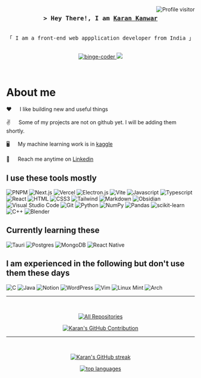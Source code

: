 <!-- 
<h2 align="center">
  Welcome to Al Siam World!
  <img src="https://media.giphy.com/media/hvRJCLFzcasrR4ia7z/giphy.gif" width="28">
</h2> -->


<!-- 
<p align="center">
  <a href="https://github.com/binge-coder"><img src="https://readme-typing-svg.herokuapp.com/?lines=Self%20Taught%20Programmer;Front%20End%20Developer;1.5%2B%20years%20of%20coding%20experience;Always%20learning%20new%20things&center=true&width=380&height=45"></a>
</p>
 -->


<a href="https://komarev.com/ghpvc/?username=binge-coder">
  <img align="right" src="https://komarev.com/ghpvc/?username=binge-coder&label=Visitors&color=0e75b6&style=flat" alt="Profile visitor" />
</a>


<!-- [![wakatime](https://wakatime.com/badge/user/eebb3dd8-d9b2-40de-9b88-6fd6cac99dbc.svg)](https://wakatime.com/@eebb3dd8-d9b2-40de-9b88-6fd6cac99dbc) -->

<!-- Intro  -->
<h3 align="center">
        <samp>&gt; Hey There!, I am
                <b><a target="_blank" href="https://binge-coder.com">Karan Kanwar</a></b>
        </samp>
</h3>


<p align="center"> 
  <samp>
<!--     <a href="https://www.google.com/search?q=Karan+Kanwar">「 Google Me 」</a> -->
    <br>
    「 I am a front-end web appplication developer from India 」
    <br>
    <br>
  </samp>
</p>

<p align="center">
 <!-- <a href="https://binge-coder.com" target="blank">
  <img src="https://img.shields.io/badge/Website-DC143C?style=for-the-badge&logo=medium&logoColor=white" alt="binge-coder" />
 </a> -->
 <a href="https://www.linkedin.com/in/karan-kanwar-72726322b/" target="_blank">
  <img src="https://img.shields.io/badge/LinkedIn-0077B5?style=for-the-badge&logo=linkedin&logoColor=white" alt="binge-coder"/>
 </a>
  <!-- <a href="https://dev.to/binge-coder" target="_blank">
  <img src="https://img.shields.io/badge/dev.to-0A0A0A?style=for-the-badge&logo=dev.to&logoColor=white" alt="binge-coder" />
 </a> -->
 <a href="https://twitter.com/kanwarxkaran" target="_blank">
  <img src="https://img.shields.io/badge/Twitter-1DA1F2?style=for-the-badge&logo=twitter&logoColor=white" />
 </a>
 <!-- <a href="https://instagram.com/binge-coder.dev" target="_blank">
  <img src="https://img.shields.io/badge/Instagram-fe4164?style=for-the-badge&logo=instagram&logoColor=white" alt="binge-coder" />
 </a>  -->
 <!-- <a href="https://facebook.com/binge-coder.dev" target="_blank">
  <img src="https://img.shields.io/badge/Facebook-20BEFF?&style=for-the-badge&logo=facebook&logoColor=white" alt="binge-coder"  />
  </a>  -->
</p>
<br />

<!-- About Section -->
 # About me
 
<p>
 <!-- <img align="right" width="350" src="/assets/programmer.gif" alt="Coding gif" /> -->
  
 ❤️ &emsp; I like building new and useful things<br/><br/>
 ✌️ &emsp; Some of my projects are not on github yet. I will be adding them shortly. <br/><br/>
 🖥️ &emsp; My machine learning work is in [kaggle](https://www.kaggle.com/karankanwar1205) <br/><br/>
 📧 &emsp; Reach me anytime on [Linkedin](https://www.linkedin.com/in/karan-kanwar-72726322b/)
 <!-- 💬 &emsp; Ask me about anything [here](https://github.com/binge-coder/binge-coder/issues) -->

</p>

## I use these tools mostly
<!-- ![Nodejs](https://img.shields.io/badge/Nodejs-3C873A?style=for-the-badge&labelColor=black&logo=node.js&logoColor=3C873A) -->
<!-- ![Express.js](https://img.shields.io/badge/Express.js-000000?style=for-the-badge&logo=express&logoColor=white) -->
<!-- ![MongoDB](https://img.shields.io/badge/MongoDB-4EA94B?style=for-the-badge&logo=mongodb&logoColor=white) -->
<!-- ![SASS Badge](https://img.shields.io/badge/Sass-CC6699?style=for-the-badge&logo=sass&logoColor=white) -->
<!-- ![Ant-Design](https://img.shields.io/badge/AntDesign-0170FE?style=for-the-badge&logo=antdesign&logoColor=white) -->
<!-- ![Bootstrap](https://img.shields.io/badge/Bootstrap-563D7C?style=for-the-badge&logo=bootstrap&logoColor=white) -->
<!-- ![Strapi](https://img.shields.io/badge/strapi-2E7EEA?style=for-the-badge&logo=strapi&logoColor=white) -->
<!-- ![Redux](https://img.shields.io/badge/Redux-593D88?style=for-the-badge&logo=redux&logoColor=white) -->
<!-- ![React Query](https://img.shields.io/badge/-React_Query-FF4154?style=for-the-badge&logo=react%20query&logoColor=white) -->
![PNPM](https://img.shields.io/badge/pnpm-%234a4a4a.svg?style=for-the-badge&logo=pnpm&logoColor=f69220)
![Next.js](https://img.shields.io/badge/next.js-000000?style=for-the-badge&logo=nextdotjs&logoColor=white)
![Vercel](https://img.shields.io/badge/vercel-%23000000.svg?style=for-the-badge&logo=vercel&logoColor=white)
![Electron.js](https://img.shields.io/badge/Electron-191970?style=for-the-badge&logo=Electron&logoColor=white)
![Vite](https://img.shields.io/badge/vite-%23646CFF.svg?style=for-the-badge&logo=vite&logoColor=white)
![Javascript](https://img.shields.io/badge/Javascript-F0DB4F?style=for-the-badge&labelColor=black&logo=javascript&logoColor=F0DB4F)
![Typescript](https://img.shields.io/badge/Typescript-007acc?style=for-the-badge&labelColor=black&logo=typescript&logoColor=007acc)
![React](https://img.shields.io/badge/-React-61DBFB?style=for-the-badge&labelColor=black&logo=react&logoColor=61DBFB)
![HTML](https://img.shields.io/badge/HTML5-E34F26?style=for-the-badge&logo=html5&logoColor=white)
![CSS3](https://img.shields.io/badge/CSS3-1572B6?style=for-the-badge&logo=css3&logoColor=white)
![Tailwind](https://img.shields.io/badge/Tailwind_CSS-092749?style=for-the-badge&logo=tailwindcss&logoColor=06B6D4&labelColor=000000)
![Markdown](https://img.shields.io/badge/Markdown-000000?style=for-the-badge&logo=markdown&logoColor=white)
![Obsidian](https://img.shields.io/badge/Obsidian-%23483699.svg?style=for-the-badge&logo=obsidian&logoColor=white)
![Visual Studio Code](https://img.shields.io/badge/Visual%20Studio%20Code-0078d7.svg?style=for-the-badge&logo=visual-studio-code&logoColor=white)
![Git](https://img.shields.io/badge/Git-F05032?style=for-the-badge&logo=git&logoColor=white)
![Python](https://img.shields.io/badge/python-3670A0?style=for-the-badge&logo=python&logoColor=ffdd54)
![NumPy](https://img.shields.io/badge/numpy-%23013243.svg?style=for-the-badge&logo=numpy&logoColor=white)
![Pandas](https://img.shields.io/badge/pandas-%23150458.svg?style=for-the-badge&logo=pandas&logoColor=white)
![scikit-learn](https://img.shields.io/badge/scikit--learn-%23F7931E.svg?style=for-the-badge&logo=scikit-learn&logoColor=white)
![C++](https://img.shields.io/badge/c++-%2300599C.svg?style=for-the-badge&logo=c%2B%2B&logoColor=white)
![Blender](https://img.shields.io/badge/blender-%23F5792A.svg?style=for-the-badge&logo=blender&logoColor=white)

## Currently learning these
![Tauri](https://img.shields.io/badge/tauri-%2324C8DB.svg?style=for-the-badge&logo=tauri&logoColor=%23FFFFFF) 
![Postgres](https://img.shields.io/badge/postgres-%23316192.svg?style=for-the-badge&logo=postgresql&logoColor=white)
![MongoDB](https://img.shields.io/badge/MongoDB-%234ea94b.svg?style=for-the-badge&logo=mongodb&logoColor=white)
![React Native](https://img.shields.io/badge/React_Native-20232A?style=for-the-badge&logo=react&logoColor=61DAFB)

## I am experienced in the following but don't use them these days
![C](https://img.shields.io/badge/c-%2300599C.svg?style=for-the-badge&logo=c&logoColor=white)
![Java](https://img.shields.io/badge/java-%23ED8B00.svg?style=for-the-badge&logo=openjdk&logoColor=white)
![Notion](https://img.shields.io/badge/Notion-%23000000.svg?style=for-the-badge&logo=notion&logoColor=white)
![WordPress](https://img.shields.io/badge/WordPress-%23117AC9.svg?style=for-the-badge&logo=WordPress&logoColor=white)
![Vim](https://img.shields.io/badge/VIM-%2311AB00.svg?style=for-the-badge&logo=vim&logoColor=white)
![Linux Mint](https://img.shields.io/badge/Linux%20Mint-87CF3E?style=for-the-badge&logo=Linux%20Mint&logoColor=white)
![Arch](https://img.shields.io/badge/Arch%20Linux-1793D1?logo=arch-linux&logoColor=fff&style=for-the-badge)

<!-- ## Top Open Source -
[![Web Projects](https://github-readme-stats.vercel.app/api/pin/?username=binge-coder&repo=web-projects&border_color=7F3FBF&bg_color=0D1117&title_color=C9D1D9&text_color=8B949E&icon_color=7F3FBF)](https://github.com/binge-coder/web-projects)
[![Al Folio](https://github-readme-stats.vercel.app/api/pin/?username=binge-coder&repo=al-folio&border_color=7F3FBF&bg_color=0D1117&title_color=C9D1D9&text_color=8B949E&icon_color=7F3FBF)](https://github.com/binge-coder/al-folio)
[![Al Siam Readme](https://github-readme-stats.vercel.app/api/pin/?username=binge-coder&repo=binge-coder&border_color=7F3FBF&bg_color=0D1117&title_color=C9D1D9&text_color=8B949E&icon_color=7F3FBF)](https://github.com/binge-coder/binge-coder)
[![Al Siam Teminal](https://github-readme-stats.vercel.app/api/pin/?username=binge-coder&repo=binge-coder.github.io&border_color=7F3FBF&bg_color=0D1117&title_color=C9D1D9&text_color=8B949E&icon_color=7F3FBF)](https://github.com/binge-coder/binge-coder.github.io) -->

<hr/>
<br/>
<p align="center">
  <a href="https://github.com/binge-coder?tab=repositories" target="_blank"><img alt="All Repositories" title="All Repositories" src="https://img.shields.io/badge/-All%20Repos-2962FF?style=for-the-badge&logo=koding&logoColor=white"/></a>
</p>

<p align="center">
  <a href="https://github.com/binge-coder">
    <img src="https://github-profile-summary-cards.vercel.app/api/cards/profile-details?username=binge-coder&theme=dracula" alt="Karan's GitHub Contribution"/>
  </a>
</p>
<hr/>
<br>


<p align="center">
  <a href="https://github.com/binge-coder">
    <img src="https://github-readme-streak-stats.herokuapp.com/?user=binge-coder&theme=dracula" alt="Karan's GitHub streak"/>
  </a>
</p>

<!-- 
<p align="center">
  <a href="https://github.com/binge-coder">
    <img src="https://github-readme-stats.vercel.app/api?username=binge-coder&show_icons=true&theme=dracula" alt="Karan's GitHub stats"/>
  </a>
</p>
-->

<p align="center">
  <a href="https://github.com/binge-coder">
    <img src="https://github-readme-stats.vercel.app/api/top-langs?username=binge-coder&count_private=true&show_icons=true&theme=dracula" alt="top languages"/>
  </a>
</p>

<!-- 
![Karan's Graph](https://github-readme-activity-graph.cyclic.app/graph?username=binge-coder&custom_title=Al%20Siam's%20GitHub%20Activity%20Graph&bg_color=0D1117&color=7F3FBF&line=7F3FBF&point=7F3FBF&area_color=FFFFFF&title_color=FFFFFF&area=true) -->
